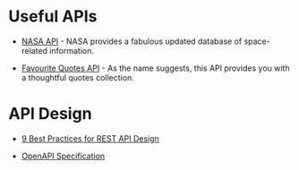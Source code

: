 # Useful APIs

* [NASA API](https://api.nasa.gov/) - NASA provides a fabulous updated database of space-related information.

* [Favourite Quotes API](https://favqs.com/api/) - As the name suggests, this API provides you with a thoughtful quotes collection.

# API Design

* [9 Best Practices for REST API Design](https://medium.com/weekly-webtips/9-best-practices-for-rest-api-design-7fb0b462099b)

* [OpenAPI Specification](https://swagger.io/specification/)
